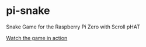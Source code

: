 # pi-snake
Snake Game for the Raspberry Pi Zero with Scroll pHAT


[Watch the game in action](https://www.youtube.com/watch?v=unmKEGNRAU4)
